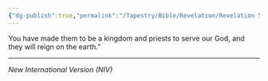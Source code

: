 ```yaml
---
{"dg-publish":true,"permalink":"/Tapestry/Bible/Revelation/Revelation 5_10/","title":"Revelation 5:10","hide":true,"tags":["bible-verse","bible-verse"],"dgHomeLink":true,"dgShowLocalGraph":true,"dgEnableSearch":true}
---
```


You have made them to be a kingdom and priests to serve our God, and they will reign on the earth.”

---
*New International Version (NIV)*